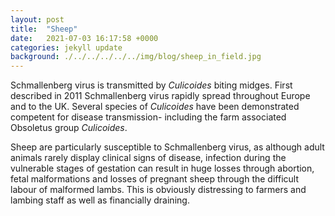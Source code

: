 ```yaml
---
layout: post
title:  "Sheep"
date:   2021-07-03 16:17:58 +0000
categories: jekyll update
background: ./../../../../../img/blog/sheep_in_field.jpg
---
```


Schmallenberg virus is transmitted by *Culicoides* biting midges. First described in 2011 Schmallenberg virus rapidly spread throughout Europe and to the UK. Several species of *Culicoides* have been demonstrated competent for disease transmission- including the farm associated Obsoletus group *Culicoides*.

Sheep are particularly susceptible to Schmallenberg virus, as although adult animals rarely display clinical signs of disease, infection during the vulnerable stages of gestation can result in huge losses through abortion, fetal malformations and losses of pregnant sheep through the difficult labour of malformed lambs. This is obviously distressing to farmers and lambing staff as well as financially draining.


